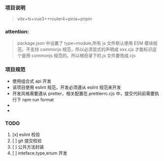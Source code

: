 ### 项目说明

> vite+ts+vue3++router4+pinia+pnpm

### attention:

> package.json 中设置了 type=module,所有 js 文件默认使用 ESM 模块规范，不支持 commonjs 规范，所以必须显式的声明成 xxx.cjs 才能标识这个是用 commonjs 规范的。所以根目录下的.js 文件要改成.cjs

### 项目规范

- 使用组合式 api 开发
- 该项目使用 eslint 规范，开发必须遵从 eslint 规范来开发
- 开发风格需要遵从 pretter，相关配置在.prettierrc.cjs 中，提交代码前需要执行下 npm run format
-
-

### TODO

1. [x] eslint 校验
2. [ ] git 提交校验
3. [ ] 公共方法封装
4. [ ] inteface,type,enum 开发
